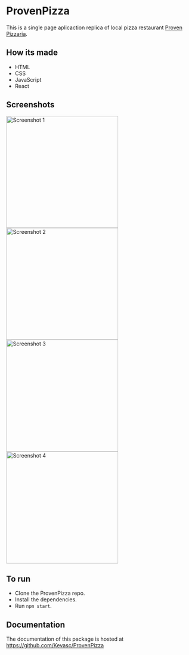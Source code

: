 # ProvenPizza

This is a single page aplicaction replica of local pizza restaurant [Proven Pizzaria](https://www.provenpizzeria.co.uk/).

## How its made 
- HTML
- CSS
- JavaScript
- React

## Screenshots

<img src="https://github.com/Kevasc/ProvenPizza/assets/108089289/34191334-8ba3-4822-834b-c87843d352c8" alt="Screenshot 1" width="300">
<img src="https://github.com/Kevasc/ProvenPizza/assets/108089289/c21111e7-1acb-4f30-b6bd-f8331ca25689" alt="Screenshot 2" width="300">
<img src="https://github.com/Kevasc/ProvenPizza/assets/108089289/8add7235-8136-4426-81f3-60339f4bc78a" alt="Screenshot 3" width="300">
<img src="https://github.com/Kevasc/ProvenPizza/assets/108089289/8ae4b249-8d1a-459c-b8f7-9fd147596b3f" alt="Screenshot 4" width="300">


## To run 
- Clone the ProvenPizza repo.
- Install the dependencies.
- Run `npm start`.


## Documentation

The documentation of this package is hosted at https://github.com/Kevasc/ProvenPizza
